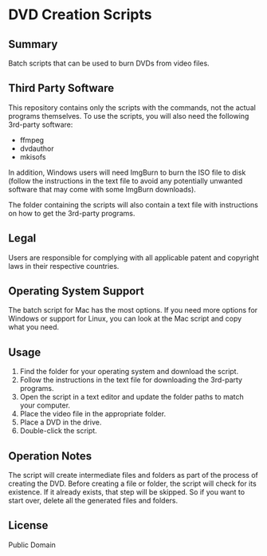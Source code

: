 # DVD Creation Scripts #

## Summary ##

Batch scripts that can be used to burn DVDs from video files.

## Third Party Software ##

This repository contains only the scripts with the commands, not the actual programs themselves. To use the scripts, you will also need the following 3rd-party software:

 - ffmpeg
 - dvdauthor
 - mkisofs
 
In addition, Windows users will need ImgBurn to burn the ISO file to disk (follow the instructions in the text file to avoid any potentially unwanted software that may come with some ImgBurn downloads).

The folder containing the scripts will also contain a text file with instructions on how to get the 3rd-party programs.

## Legal ##

Users are responsible for complying with all applicable patent and copyright laws in their respective countries.

## Operating System Support ##

The batch script for Mac has the most options.
If you need more options for Windows or support for Linux, you can look at the Mac script and copy what you need.

## Usage ##

1. Find the folder for your operating system and download the script.
2. Follow the instructions in the text file for downloading the 3rd-party programs.
3. Open the script in a text editor and update the folder paths to match your computer.
3. Place the video file in the appropriate folder.
4. Place a DVD in the drive.
5. Double-click the script.

## Operation Notes ##

The script will create intermediate files and folders as part of the process of creating the DVD. Before creating a file or folder, the script will check for its existence. If it already exists, that step will be skipped. So if you want to start over, delete all the generated files and folders.

## License ##

Public Domain